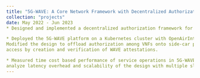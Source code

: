 ```yaml
---
title: "5G-WAVE: A Core Network Framework with Decentralized Authorization for Network Slices"
collection: "projects"
date: May 2022 - Jun 2023
* Designed and implemented a decentralized authorization framework for the 5G core service access among VNFs by utilizing WAVE to eliminate the security vulnerabilities caused by a central OAuth2.0 authorization server.

* Deployed the 5G-WAVE platform on a Kubernetes cluster with OpenAirInterface (OAI) entities as 5G VNFs.
Modified the design to offload authorization among VNFs onto side-car proxies (SCPs) which enable service
access by creation and verification of WAVE attestations.

* Measured time cost based performance of service operations in 5G-WAVE in network slice deployments to
analyze latency overhead and scalability of the design with multiple slices.
---
```

